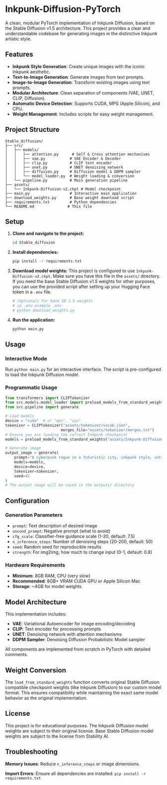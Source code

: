 # Inkpunk-Diffusion-PyTorch

A clean, modular PyTorch implementation of Inkpunk Diffusion, based on the Stable Diffusion v1.5 architecture. This project provides a clear and understandable codebase for generating images in the distinctive Inkpunk artistic style.

## Features

- **Inkpunk Style Generation**: Create unique images with the iconic Inkpunk aesthetic.
- **Text-to-Image Generation**: Generate images from text prompts.
- **Image-to-Image Generation**: Transform existing images using text prompts.
- **Modular Architecture**: Clean separation of components (VAE, UNET, CLIP, Diffusion).
- **Automatic Device Detection**: Supports CUDA, MPS (Apple Silicon), and CPU.
- **Weight Management**: Includes scripts for easy weight management.

## Project Structure

```
Stable_diffusion/
├── src/
│   ├── models/
│   │   ├── attention.py      # Self & Cross attention mechanisms
│   │   ├── vae.py           # VAE Encoder & Decoder
│   │   ├── clip.py          # CLIP text encoder
│   │   ├── unet.py          # UNET denoising network
│   │   ├── diffusion.py     # Diffusion model & DDPM sampler
│   │   └── model_loader.py  # Weight loading & conversion
│   └── pipeline.py          # Main generation pipeline
├── assets/
│   └── Inkpunk-Diffusion-v2.ckpt # Model checkpoint
├── main.py                  # Interactive main application
├── download_weights.py      # Base weight download script
├── requirements.txt         # Python dependencies
└── README.md               # This file
```

## Setup

1.  **Clone and navigate to the project:**
    ```bash
    cd Stable_diffusion
    ```

2.  **Install dependencies:**
    ```bash
    pip install -r requirements.txt
    ```

3.  **Download model weights:**
    This project is configured to use `Inkpunk-Diffusion-v2.ckpt`. Make sure you have this file in the `assets/` directory. If you need the base Stable Diffusion v1.5 weights for other purposes, you can use the provided script after setting up your Hugging Face token in a `.env` file.
    ```bash
    # (Optional) For base SD 1.5 weights
    # cp .env.example .env 
    # python download_weights.py
    ```

4.  **Run the application:**
    ```bash
    python main.py
    ```

## Usage

### Interactive Mode
Run `python main.py` for an interactive interface. The script is pre-configured to load the Inkpunk Diffusion model.

### Programmatic Usage
```python
from transformers import CLIPTokenizer
from src.models.model_loader import preload_models_from_standard_weights
from src.pipeline import generate

# Load models
device = "cuda"  # or "mps", "cpu"
tokenizer = CLIPTokenizer("assets/tokenizer/vocab.json", 
                         merges_file="assets/tokenizer/merges.txt")
# Ensure you are loading the correct Inkpunk checkpoint
models = preload_models_from_standard_weights("assets/Inkpunk-Diffusion-v2.ckpt", device)

# Generate image
output_image = generate(
    prompt="A cyberpunk rogue in a futuristic city, inkpunk style, intricate details, manga aesthetic",
    models=models,
    device=device,
    tokenizer=tokenizer,
    seed=42
)
# The output image will be saved in the outputs/ directory
```

## Configuration

### Generation Parameters
- `prompt`: Text description of desired image
- `uncond_prompt`: Negative prompt (what to avoid)
- `cfg_scale`: Classifier-free guidance scale (1-20, default: 7.5)
- `n_inference_steps`: Number of denoising steps (20-200, default: 50)
- `seed`: Random seed for reproducible results
- `strength`: For img2img, how much to change input (0-1, default: 0.8)

### Hardware Requirements
- **Minimum**: 8GB RAM, CPU (very slow)
- **Recommended**: 8GB+ VRAM CUDA GPU or Apple Silicon Mac
- **Storage**: ~4GB for model weights

## Model Architecture

This implementation includes:

- **VAE**: Variational Autoencoder for image encoding/decoding
- **CLIP**: Text encoder for processing prompts
- **UNET**: Denoising network with attention mechanisms
- **DDPM Sampler**: Denoising Diffusion Probabilistic Model sampler

All components are implemented from scratch in PyTorch with detailed comments.

## Weight Conversion

The `load_from_standard_weights` function converts original Stable Diffusion compatible checkpoint weights (like Inkpunk Diffusion) to our custom model format. This ensures compatibility while maintaining the exact same model behavior as the original implementation.

## License

This project is for educational purposes. The Inkpunk Diffusion model weights are subject to their original license. Base Stable Diffusion model weights are subject to the license from Stability AI.

## Troubleshooting

**Memory Issues**: Reduce `n_inference_steps` or image dimensions.

**Import Errors**: Ensure all dependencies are installed: `pip install -r requirements.txt`
